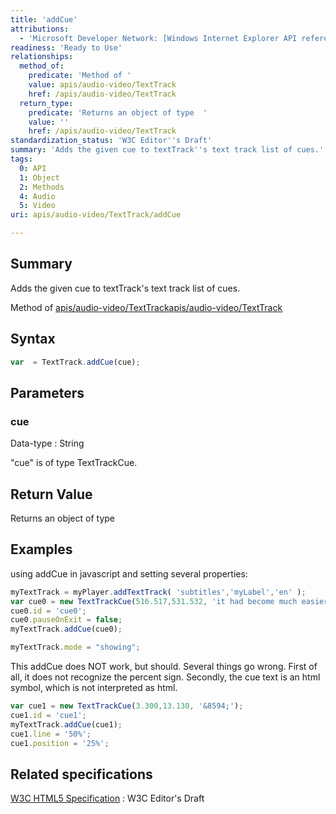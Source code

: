 ```yaml
---
title: 'addCue'
attributions:
  - 'Microsoft Developer Network: [Windows Internet Explorer API reference Article](http://msdn.microsoft.com/en-us/library/ie/hh828809%28v=vs.85%29.aspx)'
readiness: 'Ready to Use'
relationships:
  method_of:
    predicate: 'Method of '
    value: apis/audio-video/TextTrack
    href: /apis/audio-video/TextTrack
  return_type:
    predicate: 'Returns an object of type  '
    value: ''
    href: /apis/audio-video/TextTrack
standardization_status: 'W3C Editor''s Draft'
summary: 'Adds the given cue to textTrack''s text track list of cues.'
tags:
  0: API
  1: Object
  2: Methods
  4: Audio
  5: Video
uri: apis/audio-video/TextTrack/addCue

---
```

## Summary

Adds the given cue to textTrack's text track list of cues.

Method of [apis/audio-video/TextTrack](/apis/audio-video/TextTrack)[apis/audio-video/TextTrack](/apis/audio-video/TextTrack)

## Syntax

``` js
var  = TextTrack.addCue(cue);
```

## Parameters

### cue

 Data-type
:   String

 "cue" is of type TextTrackCue.

## Return Value

Returns an object of type

## Examples

using addCue in javascript and setting several properties:

``` js
myTextTrack = myPlayer.addTextTrack( 'subtitles','myLabel','en' );
var cue0 = new TextTrackCue(516.517,531.532, 'it had become much easier after the so called united resistance movement');
cue0.id = 'cue0';
cue0.pauseOnExit = false;
myTextTrack.addCue(cue0);

myTextTrack.mode = "showing";
```

This addCue does NOT work, but should. Several things go wrong. First of all, it does not recognize the percent sign. Secondly, the cue text is an html symbol, which is not interpreted as html.

``` js
var cue1 = new TextTrackCue(3.300,13.130, '&8594;');
cue1.id = 'cue1';
myTextTrack.addCue(cue1);
cue1.line = '50%';
cue1.position = '25%';
```

## Related specifications

[W3C HTML5 Specification](http://dev.w3.org/html5/spec/single-page.html)
:   W3C Editor's Draft
